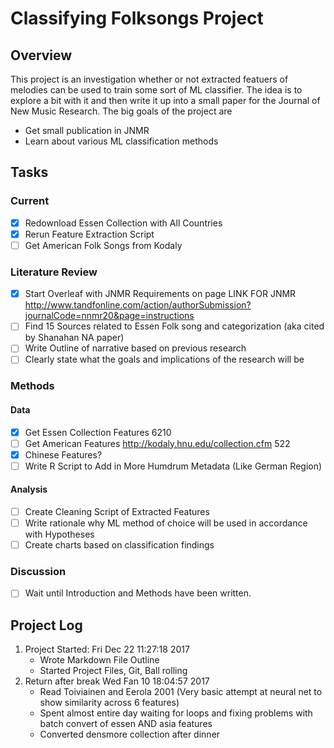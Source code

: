 # Classifying Folksongs Project

## Overview

This project is an investigation whether or not extracted featuers of melodies can be used to train some sort of ML classifier.
The idea is to explore a bit with it and then write it up into a small paper for the Journal of New Music Research.
The big goals of the project are

* Get small publication in JNMR
* Learn about various ML classification methods 

## Tasks 

### Current

* [X] Redownload Essen Collection with All Countries
* [X] Rerun Feature Extraction Script
* [ ] Get American Folk Songs from Kodaly

### Literature Review

* [X] Start Overleaf with JNMR Requirements on page
	LINK FOR JNMR http://www.tandfonline.com/action/authorSubmission?journalCode=nnmr20&page=instructions
* [ ] Find 15 Sources related to Essen Folk song and categorization (aka cited by Shanahan NA paper) 
* [ ] Write Outline of narrative based on previous research
* [ ] Clearly state what the goals and implications of the research will be

### Methods

#### Data

* [X]  Get Essen Collection Features 6210
* [ ] Get American Features http://kodaly.hnu.edu/collection.cfm 522
* [X] Chinese Features?
* [ ] Write R Script to Add in More Humdrum Metadata (Like German Region) 

#### Analysis 
* [ ] Create Cleaning Script of Extracted Features
* [ ] Write rationale why ML method of choice will be used in accordance with Hypotheses
* [ ] Create charts based on classification findings 

### Discussion 

* [ ] Wait until Introduction and Methods have been written.

## Project Log

1. Project Started: Fri Dec 22 11:27:18 2017
	* Wrote Markdown File Outline 
	* Started Project Files, Git, Ball rolling
2. Return after break Wed Fan 10  18:04:57 2017
	* Read Toiviainen and Eerola 2001 (Very basic attempt at neural net to show similarity across 6 features)
	* Spent almost entire day waiting for loops and fixing problems with batch convert of essen AND asia features
	* Converted densmore collection after dinner



